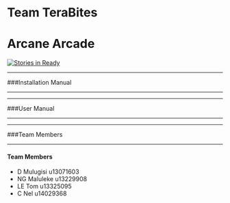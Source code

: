 # Team TeraBites

# Arcane Arcade

[![Stories in Ready](https://badge.waffle.io/Dzilafho/TeraBites?label=ready&title=Ready)](https://waffle.io/Dzilafho/TeraBites)

********************************************************************************
###Installation Manual
********************************************************************************

********************************************************************************
###User Manual
********************************************************************************

********************************************************************************
###Team Members
********************************************************************************

#### Team Members
* D Mulugisi  u13071603
* NG Maluleke	u13229908
* LE Tom	    u13325095
* C Nel       u14029368
